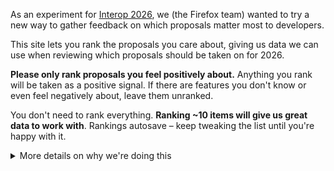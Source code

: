 As an experiment for [Interop 2026](https://github.com/web-platform-tests/interop/tree/main/2026), we (the Firefox team) wanted to try a new way to gather feedback on which proposals matter most to developers.

This site lets you rank the proposals you care about, giving us data we can use when reviewing which proposals should be taken on for 2026.

**Please only rank proposals you feel positively about.** Anything you rank will be taken as a positive signal. If there are features you don't know or even feel negatively about, leave them unranked.

You don't need to rank everything. **Ranking ~10 items will give us great data to work with**. Rankings autosave – keep tweaking the list until you're happy with it.

<details>

<summary>More details on why we're doing this</summary>

In previous years, we've used social media and emoji reactions on GitHub issues to get an impression of how developers feel about particular proposals, but there's a couple of weaknesses to this approach…

**Simple reactions are gameable.** Someone with a significant following on social media can link to a proposal they feel strongly about, and ask their followers to 'upvote' it.

**Preference isn't captured.** A developer may 👍 two proposals, but significantly prefer one over the other.

Ranking allows us to capture preference, and because the bar is higher than clicking a 👍, the process should be less open to gaming, although we'll still keep an eye on that.

We're hoping that the results of this process will help us figure out which proposals matter the most to developers, but it won't be the only signal we use. For example, there would be a proposal that is more of a low level primitive, and may only be used by a small number of framework developers, but that may positively impact a large number sites on the web. Because of this, we'll consider many sources of data when deciding which proposals to champion for 2026.

</details>
